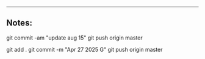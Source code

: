 ----

## Notes:

git commit -am "update aug 15"
git push origin master

git add .
git commit -m "Apr 27 2025 G"
git push origin master
